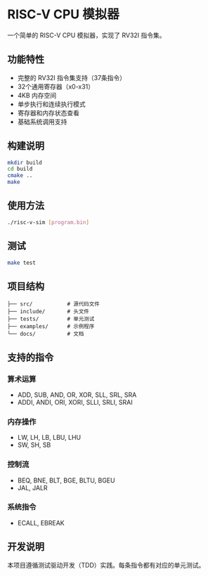 # RISC-V CPU 模拟器

一个简单的 RISC-V CPU 模拟器，实现了 RV32I 指令集。

## 功能特性

- 完整的 RV32I 指令集支持（37条指令）
- 32个通用寄存器（x0-x31）
- 4KB 内存空间
- 单步执行和连续执行模式
- 寄存器和内存状态查看
- 基础系统调用支持

## 构建说明

```bash
mkdir build
cd build
cmake ..
make
```

## 使用方法

```bash
./risc-v-sim [program.bin]
```

## 测试

```bash
make test
```

## 项目结构

```
├── src/           # 源代码文件
├── include/       # 头文件
├── tests/         # 单元测试
├── examples/      # 示例程序
└── docs/          # 文档
```

## 支持的指令

### 算术运算
- ADD, SUB, AND, OR, XOR, SLL, SRL, SRA
- ADDI, ANDI, ORI, XORI, SLLI, SRLI, SRAI

### 内存操作
- LW, LH, LB, LBU, LHU
- SW, SH, SB

### 控制流
- BEQ, BNE, BLT, BGE, BLTU, BGEU
- JAL, JALR

### 系统指令
- ECALL, EBREAK

## 开发说明

本项目遵循测试驱动开发（TDD）实践。每条指令都有对应的单元测试。